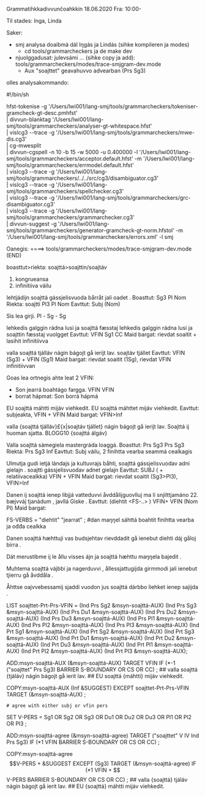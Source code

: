Grammatihkkadivvunčoahkkin 18.06.2020
Fra: 10:00-

Til stades: Inga, Linda

Saker:
* smj analysa doaibmá dál Iŋgás ja Lindás (sihke kompileren ja modes)
    - cd tools/grammarcheckers ja de make dev
* njuolggadusat: julevsámi ... (sihke copy ja add):
tools/grammarcheckers/modes/trace-smjgram-dev.mode
    - Aux "soajttet" geavahuvvo advearban (Prs Sg3)

olles analysakommando:

#!/bin/sh

hfst-tokenise -g '/Users/lwi001/lang-smj/tools/grammarcheckers/tokeniser-gramcheck-gt-desc.pmhfst' \
|  divvun-blanktag '/Users/lwi001/lang-smj/tools/grammarcheckers/analyser-gt-whitespace.hfst' \
|  vislcg3 --trace -g '/Users/lwi001/lang-smj/tools/grammarcheckers/mwe-dis.cg3' \
|  cg-mwesplit \
|  divvun-cgspell -n 10 -b 15 -w 5000 -u 0.400000 -l '/Users/lwi001/lang-smj/tools/grammarcheckers/acceptor.default.hfst' -m '/Users/lwi001/lang-smj/tools/grammarcheckers/errmodel.default.hfst' \
|  vislcg3 --trace -g '/Users/lwi001/lang-smj/tools/grammarcheckers/../../src/cg3/disambiguator.cg3' \
|  vislcg3 --trace -g '/Users/lwi001/lang-smj/tools/grammarcheckers/spellchecker.cg3' \
|  vislcg3 --trace -g '/Users/lwi001/lang-smj/tools/grammarcheckers/grc-disambiguator.cg3' \
|  vislcg3 --trace -g '/Users/lwi001/lang-smj/tools/grammarcheckers/grammarchecker.cg3' \
|  divvun-suggest -g '/Users/lwi001/lang-smj/tools/grammarcheckers/generator-gramcheck-gt-norm.hfstol' -m '/Users/lwi001/lang-smj/tools/grammarcheckers/errors.xml' -l smj


 Oanegis:
====> tools/grammarcheckers/modes/trace-smjgram-dev.mode (END)

boasttut>riekta:
soajttá>soajttin/soajtáv

1. kongrueansa
2. infinitiiva váilu

Iehtjádijn soajttá	gássjelisvuoda bårråt jali oadet .
Boasttut:    Sg3       Pl Nom
Riekta:  soajtti Pl3   Pl Nom
Eavttut:                Subj (Nom)

Sis lea girji.
Pl - Sg - Sg

Iehkedis galggin rádna lusi ja soajttá fæsstaj
Iehkedis galggin rádna lusi ja soajttin fæsstaj vuolgget
Eavttut: VFIN Sg1           CC
Maid bargat: rievdat soaitit + lasihit infinitiivva

valla soajttá tjálláv nágin bágojt gå ierijt lav.
soajtáv tjállet
Eavttut: VFIN (Sg3) + VFIN (Sg1)
Maid bargat: rievdat soaitit (1Sg), rievdat VFIN infinitiivvan

Goas lea ortnegis ahte leat 2 VFIN:
* Son jearrá boahtágo fargga.
        VFIN VFIN
* borrat hápmat: Son borrá hápmá

EU soajttá máhtti mijáv viehkedit.
EU soajttá máhttet mijáv viehkedit.
Eavttut: subjeakta, VFIN + VFIN
Maid bargat: VFIN>Inf

valla {soajttá tjálláv}£{x|soajtáv tjállet} nágin bágojt gå ierijt lav.
Soajttá ij huoman sjatta. BLOGG10
{soajttá álgáv}

Valla soajttá sámegiela mastergráda loaggá.
Boasttut: Prs Sg3                   Prs Sg3
Riektá:   Prs Sg3                   Inf
Eavttut: Subj váilu, 2 finihtta vearba seammá cealkagis

Ulmutja gudi ietjá lándajs ja kultuvrajs båhti, soajttá	gássjelisvuodav adni gielajn .
soajtti gássjelisvuodav adnet gielajn
Eavttut: SUBJ ( + relatiivacealkka) VFIN + VFIN
Maid bargat: rievdat soaitit (Sg3>Pl3), VFIN>Inf

Danen ij 	soajttá	ienep libjjá vatteduvvi åvddålijguovlluj ma li snjilttjamáno 22. bæjvváj tjanádum , javllá Giske .
Eavttut: (diehtit <FS-..> ) VFIN+ VFIN (Nom Pl)
Maid bargat:

FS-VERBS = "diehtit" "jearrat" ; #dan maŋŋel sáhttá boahtit finihtta vearba  ja ođđa cealkka

Danen	soajttá	hæhttuji vas budsjehtav rievddadit gå ienebut diehti dáj gåloj birra .

Dát merustibme ij le ållu visses ájn ja	soajttá	hæhttu maŋŋela bajedit .

Muhtema	soajttá	vájbbi ja nagerduvvi , ållessjattugijda girmmodi jali ienebut tjierru gå åvddåla .

Åhttse oajvvebessamij sjaddi vuodon jus	soajttá	dárbbo liehket ienep sajijda .

LIST soajttet-Prt-Prs-VFIN = (Ind Prs Sg2 &msyn-soajttá-AUX) (Ind Prs Sg3 &msyn-soajttá-AUX) (Ind Prs Du1 &msyn-soajttá-AUX) (Ind Prs Du2 &msyn-soajttá-AUX) (Ind Prs Du3 &msyn-soajttá-AUX) (Ind Prs Pl1 &msyn-soajttá-AUX) (Ind Prs Pl2 &msyn-soajttá-AUX) (Ind Prs Pl3 &msyn-soajttá-AUX) (Ind Prt Sg1 &msyn-soajttá-AUX) (Ind Prt Sg2 &msyn-soajttá-AUX) (Ind Prt Sg3 &msyn-soajttá-AUX) (Ind Prt Du1 &msyn-soajttá-AUX) (Ind Prt Du2 &msyn-soajttá-AUX) (Ind Prt Du3 &msyn-soajttá-AUX) (Ind Prt Pl1 &msyn-soajttá-AUX) (Ind Prt Pl2 &msyn-soajttá-AUX) (Ind Prt Pl3 &msyn-soajttá-AUX);


ADD:msyn-soajttá-AUX (&msyn-soajttá-AUX) TARGET VFIN IF (*-1 ("soajttet" Prs Sg3) BARRIER S-BOUNDARY OR CS OR CC) ;
    ## valla soajttá {tjáláv} nágin bágojt gå ierit lav.
    ## EU soajttá {máhtti} mijáv viehkedit.


COPY:msyn-soajttá-AUX (Inf &SUGGEST) EXCEPT  soajttet-Prt-Prs-VFIN  TARGET (&msyn-soajttá-AUX) ;

    # agree with either subj or vfin pers


SET V-PERS = Sg1 OR Sg2 OR Sg3 OR Du1 OR Du2 OR Du3 OR Pl1 OR Pl2 OR Pl3 ;

ADD:msyn-soajttá-agree (&msyn-soajttá-agree) TARGET ("soajttet" V IV Ind Prs Sg3) IF (*1 VFIN BARRIER S-BOUNDARY OR CS OR CC) ;

COPY:msyn-soajttá-agree $$V-PERS + &SUGGEST EXCEPT (Sg3) TARGET (&msyn-soajttá-agree) IF (*1 VFIN + $$V-PERS BARRIER S-BOUNDARY OR CS OR CC) ;
    ## valla {soajttá} tjáláv nágin bágojt gå ierit lav.
    ## EU {soajttá} máhtti mijáv viehkedit.
